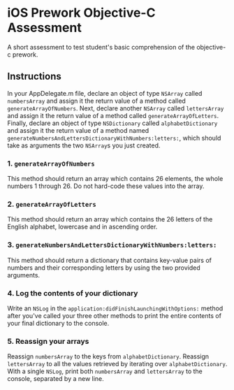 # iOS Prework Objective-C Assessment
A short assessment to test student's basic comprehension of the objective-c prework.

## Instructions
In your AppDelegate.m file, declare an object of type `NSArray` called `numbersArray` and assign it the return value of a method called `generateArrayOfNumbers`. Next, declare another `NSArray` called `lettersArray` and assign it the return value of a method called `generateArrayOfLetters`. Finally, declare an object of type `NSDictionary` called `alphabetDictionary` and assign it the return value of a method named `generateNumbersAndLettersDictionaryWithNumbers:letters:`, which should take as arguments the two `NSArray`s you just created.

### 1. `generateArrayOfNumbers`
This method should return an array which contains 26 elements, the whole numbers 1 through 26. Do not hard-code these values into the array.

### 2. `generateArrayOfLetters`
This method should return an array which contains the 26 letters of the English alphabet, lowercase and in ascending order.

### 3. `generateNumbersAndLettersDictionaryWithNumbers:letters:`
This method should return a dictionary that contains key-value pairs of numbers and their corresponding letters by using the two provided arguments.

### 4. Log the contents of your dictionary
Write an `NSLog` in the `application:didFinishLaunchingWithOptions:` method after you've called your three other methods to print the entire contents of your final dictionary to the console.

### 5. Reassign your arrays
Reassign `numbersArray` to the keys from `alphabetDictionary`. Reassign `lettersArray` to all the values retrieved by iterating over `alphabetDictionary`. With a single `NSLog`, print both `numbersArray` and `lettersArray` to the console, separated by a new line.
